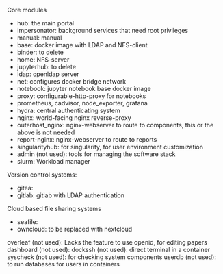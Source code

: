 Core modules
 * hub: the main portal  
 * impersonator: background services that need root privileges
 * manual: manual
 * base:  docker image with LDAP and NFS-client
 * binder: to delete
 * home: NFS-server
 * jupyterhub: to delete
 * ldap: openldap server
 * net: configures docker bridge network
 * notebook: jupyter notebook base docker image
 * proxy: configurable-http-proxy for notebooks
 * prometheus, cadvisor, node_exporter, grafana 
 * hydra: central authenticating system
 * nginx: world-facing nginx reverse-proxy
 * outerhost_nginx: nginx-webserver to route to components, this or the above is not needed
 * report-nginx: nginx-webserver to route to reports
 * singularityhub: for singularity, for user environment customization
 * admin (not used): tools for managing the software stack
 * slurm: Workload manager

Version control systems:
 * gitea:
 * gitlab: gitlab with LDAP authentication

Cloud based file sharing systems
 * seafile:     
 * owncloud: to be replaced with nextcloud


overleaf (not used): Lacks the feature to use openid, for editing papers
dashboard (not used):
dockssh (not used): direct terminal in a container
syscheck (not used): for checking system components
userdb (not used): to run databases for users in containers
